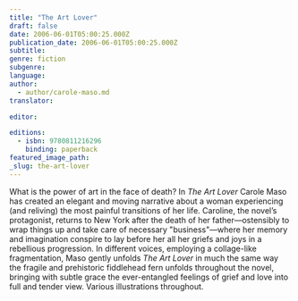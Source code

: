 ```yaml
---
title: "The Art Lover"
draft: false
date: 2006-06-01T05:00:25.000Z
publication_date: 2006-06-01T05:00:25.000Z
subtitle:
genre: fiction
subgenre:
language:
author:
  - author/carole-maso.md
translator:

editor:

editions:
  - isbn: 9780811216296
    binding: paperback
featured_image_path:
_slug: the-art-lover
---
```


What is the power of art in the face of death? In _The Art Lover_ Carole Maso has created an elegant and moving narrative about a woman experiencing (and reliving) the most painful transitions of her life. Caroline, the novel’s protagonist, returns to New York after the death of her father—ostensibly to wrap things up and take care of necessary "business"—where her memory and imagination conspire to lay before her all her griefs and joys in a rebellious progression. In different voices, employing a collage-like fragmentation, Maso gently unfolds _The Art Lover_ in much the same way the fragile and prehistoric fiddlehead fern unfolds throughout the novel, bringing with subtle grace the ever-entangled feelings of grief and love into full and tender view. Various illustrations throughout.

